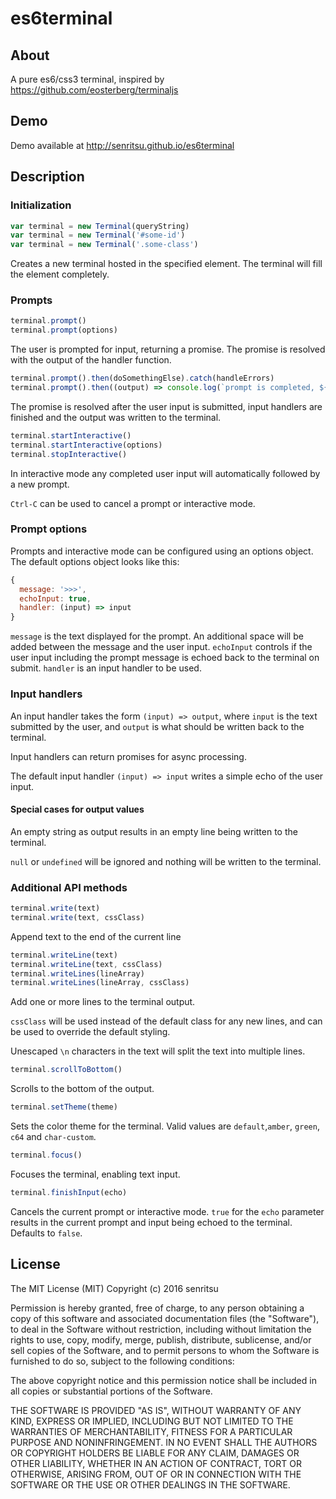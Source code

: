 # es6terminal

## About

A pure es6/css3 terminal, inspired by https://github.com/eosterberg/terminaljs

## Demo

Demo available at http://senritsu.github.io/es6terminal

## Description

### Initialization

```javascript
var terminal = new Terminal(queryString)
var terminal = new Terminal('#some-id')
var terminal = new Terminal('.some-class')
```

Creates a new terminal hosted in the specified element. The terminal will fill the element completely.

### Prompts

```javascript
terminal.prompt()
terminal.prompt(options)
```
The user is prompted for input, returning a promise. The promise is resolved with the output of the handler function.

```javascript
terminal.prompt().then(doSomethingElse).catch(handleErrors)
terminal.prompt().then((output) => console.log(`prompt is completed, ${output} was written to the terminal.`))
```

The promise is resolved after the user input is submitted, input handlers are finished and the output was written to the terminal.

```javascript
terminal.startInteractive()
terminal.startInteractive(options)
terminal.stopInteractive()
```

In interactive mode any completed user input will automatically followed by a new prompt.

`Ctrl-C` can be used to cancel a prompt or interactive mode.

### Prompt options

Prompts and interactive mode can be configured using an options object. The default options object looks like this:

```javascript
{
  message: '>>>',
  echoInput: true,
  handler: (input) => input
}
```

`message` is the text displayed for the prompt. An additional space will be added between the message and the user input.
`echoInput` controls if the user input including the prompt message is echoed back to the terminal on submit.
`handler` is an input handler to be used.

### Input handlers

An input handler takes the form `(input) => output`, where `input` is the text submitted by the user, and `output` is what should be written back to the terminal.

Input handlers can return promises for async processing.

The default input handler `(input) => input` writes a simple echo of the user input.

#### Special cases for output values

An empty string as output results in an empty line being written to the terminal. 

`null` or `undefined` will be ignored and nothing will be written to the terminal.

### Additional API methods

```javascript
terminal.write(text)
terminal.write(text, cssClass)
```

Append text to the end of the current line

```javascript
terminal.writeLine(text)
terminal.writeLine(text, cssClass)
terminal.writeLines(lineArray)
terminal.writeLines(lineArray, cssClass)
```

Add one or more lines to the terminal output.

`cssClass` will be used instead of the default class for any new lines, and can be used to override the default styling.

Unescaped `\n` characters in the text will split the text into multiple lines.

```javascript
terminal.scrollToBottom()
```

Scrolls to the bottom of the output.

```javascript
terminal.setTheme(theme)
```

Sets the color theme for the terminal. Valid values are `default`,`amber`, `green`, `c64` and `char-custom`.

```javascript
terminal.focus()
```

Focuses the terminal, enabling text input.

```javascript
terminal.finishInput(echo)
```

Cancels the current prompt or interactive mode. `true` for the `echo` parameter results in the current prompt and input being echoed to the terminal. Defaults to `false`.

## License

The MIT License (MIT)
Copyright (c) 2016 senritsu

Permission is hereby granted, free of charge, to any person obtaining a copy of this software and associated documentation files (the "Software"), to deal in the Software without restriction, including without limitation the rights to use, copy, modify, merge, publish, distribute, sublicense, and/or sell copies of the Software, and to permit persons to whom the Software is furnished to do so, subject to the following conditions:

The above copyright notice and this permission notice shall be included in all copies or substantial portions of the Software.

THE SOFTWARE IS PROVIDED "AS IS", WITHOUT WARRANTY OF ANY KIND, EXPRESS OR IMPLIED, INCLUDING BUT NOT LIMITED TO THE WARRANTIES OF MERCHANTABILITY, FITNESS FOR A PARTICULAR PURPOSE AND NONINFRINGEMENT. IN NO EVENT SHALL THE AUTHORS OR COPYRIGHT HOLDERS BE LIABLE FOR ANY CLAIM, DAMAGES OR OTHER LIABILITY, WHETHER IN AN ACTION OF CONTRACT, TORT OR OTHERWISE, ARISING FROM, OUT OF OR IN CONNECTION WITH THE SOFTWARE OR THE USE OR OTHER DEALINGS IN THE SOFTWARE.
